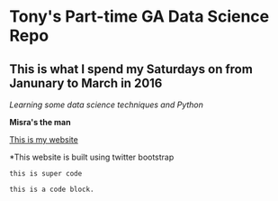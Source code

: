 # Tony's Part-time GA Data Science Repo 
## This is what I spend my Saturdays on from Janunary to March in 2016

*Learning some data science techniques and Python*

**Misra's the man**

[This is my website](http://tonyktan.com)

*This website is built using twitter bootstrap

`this is super code`

```
this is a code block.
```